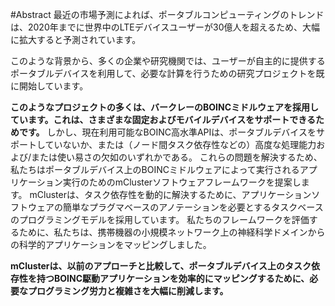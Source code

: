 #Abstract
最近の市場予測によれば、ポータブルコンピューティングのトレンドは、2020年までに世界中のLTEデバイスユーザーが30億人を超えるため、大幅に拡大すると予測されています。

このような背景から、多くの企業や研究機関では、ユーザーが自主的に提供するポータブルデバイスを利用して、必要な計算を行うための研究プロジェクトを既に開始しています。

**このようなプロジェクトの多くは、バークレーのBOINCミドルウェアを採用しています。これは、さまざまな固定およびモバイルデバイスをサポートできるためです。**
しかし、現在利用可能なBOINC高水準APIは、ポータブルデバイスをサポートしていないか、または（ノード間タスク依存性などの）高度な処理能力および/または使い易さの欠如のいずれかである。
これらの問題を解決するため、私たちはポータブルデバイス上のBOINCミドルウェアによって実行されるアプリケーション実行のためのmClusterソフトウェアフレームワークを提案します。
mClusterは、タスク依存性を動的に解決するために、アプリケーションソフトウェアの簡単なプラグマベースのアノテーションを必要とするタスクベースのプログラミングモデルを採用しています。
私たちのフレームワークを評価するために、私たちは、携帯機器の小規模ネットワーク上の神経科学ドメインからの科学的アプリケーションをマッピングしました。

**mClusterは、以前のアプローチと比較して、ポータブルデバイス上のタスク依存性を持つBOINC駆動アプリケーションを効率的にマッピングするために、必要なプログラミング労力と複雑さを大幅に削減します。**
